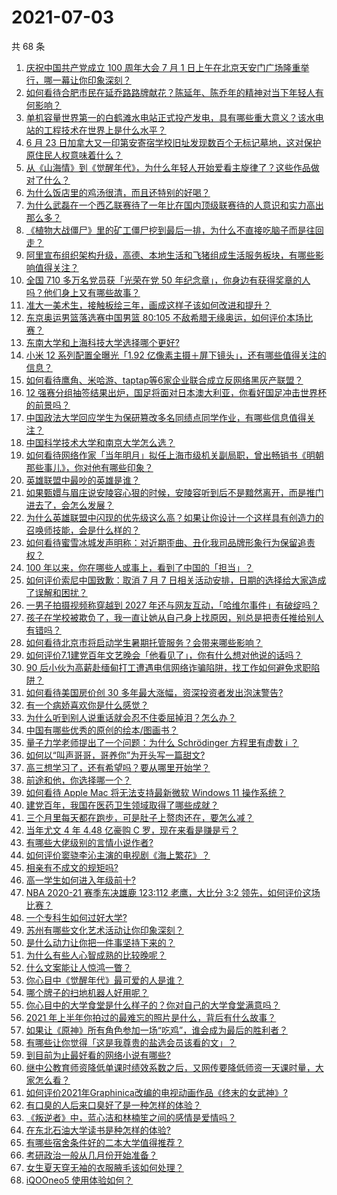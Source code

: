 # 2021-07-03

共 68 条

<!-- BEGIN -->
<!-- 最后更新时间 Sat Jul 03 2021 03:01:28 GMT+0800 (China Standard Time) -->

1. [庆祝中国共产党成立 100 周年大会 7 月 1
   日上午在北京天安门广场隆重举行，哪一幕让你印象深刻？](https://www.zhihu.com/question/469219832)
2. [如何看待合肥市民在延乔路路牌献花？陈延年、陈乔年的精神对当下年轻人有何影响？](https://www.zhihu.com/question/469128325)
3. [单机容量世界第一的白鹤滩水电站正式投产发电，具有哪些重大意义？该水电站的工程技术在世界上是什么水平？](https://www.zhihu.com/question/468406905)
4. [6 月 23
   日加拿大又一印第安寄宿学校旧址发现数百个无标记墓地，这对保护原住民人权意味着什么？](https://www.zhihu.com/question/466975825)
5. [从《山海情》到《觉醒年代》，为什么年轻人开始爱看主旋律了？这些作品做对了什么？](https://www.zhihu.com/question/469250416)
6. [为什么饭店里的鸡汤很清，而且还特别的好喝？](https://www.zhihu.com/question/437783371)
7. [为什么武磊在一个西乙联赛待了一年比在国内顶级联赛待的人意识和实力高出那么多？](https://www.zhihu.com/question/465328241)
8. [《植物大战僵尸》里的矿工僵尸挖到最后一排，为什么不直接吃脑子而是往回走？](https://www.zhihu.com/question/389957504)
9. [阿里宣布组织架构升级，高德、本地生活和飞猪组成生活服务板块，有哪些影响值得关注？](https://www.zhihu.com/question/469485942)
10. [全国 710 多万名党员获「光荣在党 50
    年纪念章」，你身边有获得奖章的人吗？他们身上又有哪些故事？](https://www.zhihu.com/question/469220759)
11. [准大一美术生，接触板绘三年，画成这样子该如何改进和提升？](https://www.zhihu.com/question/468285218)
12. [东京奥运男篮落选赛中国男篮 80:105
    不敌希腊无缘奥运，如何评价本场比赛？](https://www.zhihu.com/question/469450593)
13. [东南大学和上海科技大学选择哪个更好?](https://www.zhihu.com/question/467273175)
14. [小米 12 系列配置全曝光「1.92
    亿像素主摄＋屏下镜头」，还有哪些值得关注的信息？](https://www.zhihu.com/question/468724694)
15. [如何看待鹰角、米哈游、taptap等6家企业联合成立反网络黑灰产联盟？](https://www.zhihu.com/question/469151321)
16. [12
    强赛分组抽签结果出炉，国足将面对日本澳大利亚，你看好国足冲击世界杯的前景吗？](https://www.zhihu.com/question/469309297)
17. [中国政法大学回应学生为保研篡改多名同绩点同学作业，有哪些信息值得关注？](https://www.zhihu.com/question/468030220)
18. [中国科学技术大学和南京大学怎么选？](https://www.zhihu.com/question/467774201)
19. [如何看待网络作家「当年明月」拟任上海市级机关副局职，曾出畅销书《明朝那些事儿》，你对他有哪些印象？](https://www.zhihu.com/question/469586087)
20. [英雄联盟中最吵的英雄是谁？](https://www.zhihu.com/question/463184822)
21. [如果甄嬛与眉庄说安陵容心狠的时候，安陵容听到后不是黯然离开，而是推门进去了，会怎么发展？](https://www.zhihu.com/question/467899688)
22. [为什么英雄联盟中闪现的优先级这么高？如果让你设计一个这样具有创造力的召唤师技能，会是什么样的？](https://www.zhihu.com/question/462353798)
23. [如何看待蜜雪冰城发声明称：对近期歪曲、丑化我司品牌形象行为保留追责权？](https://www.zhihu.com/question/469115341)
24. [100 年以来，你在哪些人或事上，看到了中国的「担当」？](https://www.zhihu.com/question/469083054)
25. [如何评价索尼中国致歉：取消 7 月 7
    日相关活动安排，日期的选择给大家造成了误解和困扰？](https://www.zhihu.com/question/469292670)
26. [一男子拍摄视频称穿越到 2027
    年还与网友互动，「哈维尔事件」有破绽吗？](https://www.zhihu.com/question/466675842)
27. [孩子在学校被欺负了，我一直让她从自己身上找原因，别总是把责任推给别人有错吗？](https://www.zhihu.com/question/467309194)
28. [如何看待北京市将启动学生暑期托管服务？会带来哪些影响？](https://www.zhihu.com/question/469489339)
29. [如何评价7.1建党百年文艺晚会「他看见了」，你有什么想对他说的话吗？](https://www.zhihu.com/question/469413677)
30. [90
    后小伙为高薪赴缅甸打工遭遇电信网络诈骗陷阱，找工作如何避免求职陷阱？](https://www.zhihu.com/question/468736941)
31. [如何看待美国房价创 30 多年最大涨幅，资深投资者发出泡沫警告?](https://www.zhihu.com/question/468992825)
32. [有一个病娇喜欢你是什么感觉？](https://www.zhihu.com/question/377349806)
33. [为什么听到别人说重话就会忍不住委屈掉泪？怎么办？](https://www.zhihu.com/question/467737273)
34. [中国有哪些优秀的原创的绘本/图画书？](https://www.zhihu.com/question/54945285)
35. [量子力学老师提出了一个问题：为什么 Schrödinger 方程里有虚数 i
    ？](https://www.zhihu.com/question/404030934)
36. [如何以“叫声哥哥，哥养你”为开头写一篇甜文?](https://www.zhihu.com/question/466162447)
37. [高三想学习了，还有希望吗？要从哪里开始学？](https://www.zhihu.com/question/468568060)
38. [前途和他，你选择哪一个？](https://www.zhihu.com/question/464912877)
39. [如何看待 Apple Mac 将无法支持最新微软 Windows 11
    操作系统？](https://www.zhihu.com/question/468831434)
40. [建党百年，我国在医药卫生领域取得了哪些成就？](https://www.zhihu.com/question/468756547)
41. [三个月里每天都在跑步，可是肚子上赘肉还在，要怎么减？](https://www.zhihu.com/question/30622462)
42. [当年尤文 4 年 4.48 亿豪购 C 罗，现在来看是赚是亏？](https://www.zhihu.com/question/460546114)
43. [有哪些大佬级别的言情小说作者?](https://www.zhihu.com/question/323889571)
44. [如何评价窦骁李沁主演的电视剧《海上繁花》？](https://www.zhihu.com/question/466748640)
45. [相亲有不成文的规矩吗?](https://www.zhihu.com/question/453068049)
46. [高一学生如何进入年级前十?](https://www.zhihu.com/question/426078063)
47. [NBA 2020-21 赛季东决雄鹿 123:112 老鹰，大比分 3:2
    领先，如何评价这场比赛？](https://www.zhihu.com/question/469442531)
48. [一个专科生如何过好大学?](https://www.zhihu.com/question/465577553)
49. [苏州有哪些文化艺术活动让你印象深刻？](https://www.zhihu.com/question/468763984)
50. [是什么动力让你把一件事坚持下来的？](https://www.zhihu.com/question/469017080)
51. [为什么有些人心智成熟的比较晚呢？](https://www.zhihu.com/question/283077831)
52. [什么文案能让人惊鸿一瞥？](https://www.zhihu.com/question/451181423)
53. [你心目中《觉醒年代》最可爱的人是谁？](https://www.zhihu.com/question/461358216)
54. [哪个牌子的扫地机器人好用呢？](https://www.zhihu.com/question/278037886)
55. [你心目中的大学食堂是什么样子的？你对自己的大学食堂满意吗？](https://www.zhihu.com/question/468413171)
56. [2021 年上半年你拍过的最难忘的照片是什么，背后有什么故事？](https://www.zhihu.com/question/469312329)
57. [如果让《原神》所有角色参加一场“吃鸡”，谁会成为最后的胜利者？](https://www.zhihu.com/question/467989699)
58. [有哪些让你觉得「这是我尊贵的盐选会员该看的文」？](https://www.zhihu.com/question/469477579)
59. [到目前为止最好看的网络小说有哪些?](https://www.zhihu.com/question/309401257)
60. [继中公教育师资降低单课时绩效系数之后，又网传要降低师资一天课时量，大家怎么看？](https://www.zhihu.com/question/468896563)
61. [如何评价2021年Graphinica改编的电视动画作品《终末的女武神》?](https://www.zhihu.com/question/464238824)
62. [有口臭的人后来口臭好了是一种怎样的体验？](https://www.zhihu.com/question/39027318)
63. [《叛逆者》中，蓝心洁和林楠笙之间的感情是爱情吗？](https://www.zhihu.com/question/468148621)
64. [在东北石油大学读书是种怎样的体验?](https://www.zhihu.com/question/456776209)
65. [有哪些宿舍条件好的二本大学值得推荐？](https://www.zhihu.com/question/405920733)
66. [考研政治一般从几月份开始准备？](https://www.zhihu.com/question/378053241)
67. [女生夏天穿无袖的衣服腋毛该如何处理？](https://www.zhihu.com/question/49147353)
68. [iQOOneo5 使用体验如何？](https://www.zhihu.com/question/453142804)

<!-- END -->
